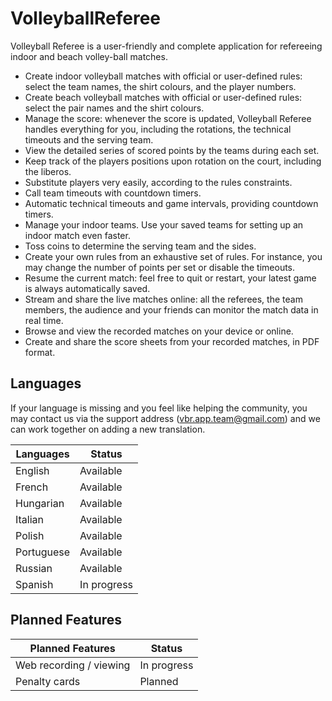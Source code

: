 # VolleyballReferee

Volleyball Referee is a user-friendly and complete application for refereeing indoor and beach volley-ball matches.

<ul>
  <li>Create indoor volleyball matches with official or user-defined rules:  select the team names, the shirt colours, and the player numbers.</li>
  <li>Create beach volleyball matches with official or user-defined rules:  select the pair names and the shirt colours.</li>
  <li>Manage the score: whenever the score is updated, Volleyball Referee handles everything for you, including the rotations, the technical timeouts and the serving team.</li>
  <li>View the detailed series of scored points by the teams during each set.</li>
  <li>Keep track of the players positions upon rotation on the court, including the liberos.</li>
  <li>Substitute players very easily, according to the rules constraints.</li>
  <li>Call team timeouts with countdown timers.</li>
  <li>Automatic technical timeouts and game intervals, providing countdown timers.</li>
  <li>Manage your indoor teams. Use your saved teams for setting up an indoor match even faster.</li>
  <li>Toss coins to determine the serving team and the sides.</li>
  <li>Create your own rules from an exhaustive set of rules. For instance, you may change the number of points per set or disable the timeouts.</li>
  <li>Resume the current match: feel free to quit or restart, your latest game is always automatically saved.</li>
  <li>Stream and share the live matches online: all the referees, the team members, the audience and your friends can monitor the match data in real time.</li>
  <li>Browse and view the recorded matches on your device or online.</li>
  <li>Create and share the score sheets from your recorded matches, in PDF format.</li>
</ul>

## Languages

If your language is missing and you feel like helping the community, you may contact us via the support address (vbr.app.team@gmail.com) and we can work together on adding a new translation.

| Languages        | Status                          |
|------------------|---------------------------------|
| English          | Available                       |
| French           | Available                       |
| Hungarian        | Available                       |
| Italian          | Available                       |
| Polish           | Available                       |
| Portuguese       | Available                       |
| Russian          | Available                       |
| Spanish          | In progress                     |

## Planned Features

| Planned Features                  | Status                                 |
|-----------------------------------|----------------------------------------|
| Web recording / viewing           | In progress                            |
| Penalty cards                     | Planned                                |


